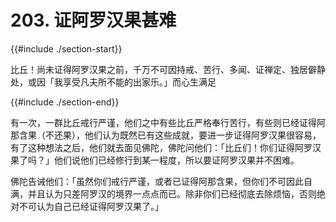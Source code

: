 # 203. 证阿罗汉果甚难
{{#include ./section-start}}

比丘！尚未证得阿罗汉果之前，千万不可因持戒、苦行、多闻、证禅定、独居僻静处，或因「我享受凡夫所不能的出家乐。」而心生满足

{{#include ./section-end}}

有一次，一群比丘戒行严谨，他们之中有些比丘严格奉行苦行，有些则已经证得阿那含果（不还果），他们认为既然已有这些成就，要进一步证得阿罗汉果很容易，有了这种想法之后，他们就去面见佛陀，佛陀问他们：「比丘们！你们证得阿罗汉果了吗？」他们说他们已经修行到某一程度，所以要证阿罗汉果并不困难。

佛陀告诫他们：「虽然你们戒行严谨，或者已证得阿那含果，但你们不可因此自满，并且认为只差阿罗汉的境界一点点而已。除非你们已经彻底去除烦恼，否则绝对不可认为自己已经证得阿罗汉果了。」

